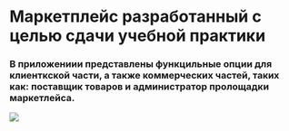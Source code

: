 # Маркетплейс разработанный с целью сдачи учебной практики
### В приложениии представлены функцильные опции для клиенткской части, а также коммерческих частей, таких как: поставщик товаров и администратор пролощадки маркетлейса.
![](https://media0.giphy.com/media/BcuOQzimiMlV2PgSFE/giphy.gif)
